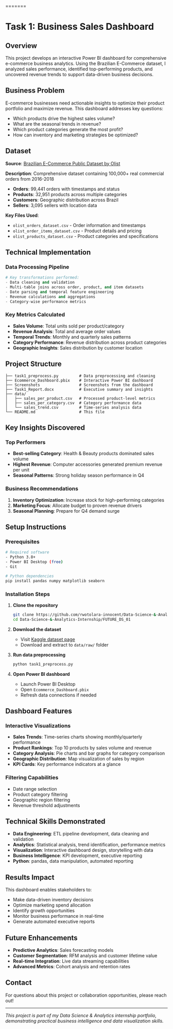 =======
# Task 1: Business Sales Dashboard

## Overview

This project develops an interactive Power BI dashboard for comprehensive e-commerce business analytics. Using the Brazilian E-Commerce dataset, I analyzed sales performance, identified top-performing products, and uncovered revenue trends to support data-driven business decisions.

## Business Problem

E-commerce businesses need actionable insights to optimize their product portfolio and maximize revenue. This dashboard addresses key questions:
- Which products drive the highest sales volume?
- What are the seasonal trends in revenue?
- Which product categories generate the most profit?
- How can inventory and marketing strategies be optimized?

## Dataset

**Source**: [Brazilian E-Commerce Public Dataset by Olist](https://www.kaggle.com/datasets/olistbr/brazilian-ecommerce)

**Description**: Comprehensive dataset containing 100,000+ real commercial orders from 2016-2018
- **Orders**: 99,441 orders with timestamps and status
- **Products**: 32,951 products across multiple categories
- **Customers**: Geographic distribution across Brazil
- **Sellers**: 3,095 sellers with location data

**Key Files Used**:
- `olist_orders_dataset.csv` - Order information and timestamps
- `olist_order_items_dataset.csv` - Product details and pricing
- `olist_products_dataset.csv` - Product categories and specifications

## Technical Implementation

### Data Processing Pipeline
```python
# Key transformations performed:
- Data cleaning and validation
- Multi-table joins across order, product, and item datasets
- Date parsing and temporal feature engineering
- Revenue calculations and aggregations
- Category-wise performance metrics
```

### Key Metrics Calculated
- **Sales Volume**: Total units sold per product/category
- **Revenue Analysis**: Total and average order values
- **Temporal Trends**: Monthly and quarterly sales patterns
- **Category Performance**: Revenue distribution across product categories
- **Geographic Insights**: Sales distribution by customer location

## Project Structure

```
├── task1_preprocess.py         # Data preprocessing and cleaning
├── Ecommerce_Dashboard.pbix    # Interactive Power BI dashboard
├── Screenshots                 # Screenshots from the dashboard
├── Task1_Report.docx           # Executive summary and insights
├── data/
│   ├── sales_per_product.csv   # Processed product-level metrics
│   ├── sales_per_category.csv  # Category performance data
│   └── sales_trend.csv         # Time-series analysis data
└── README.md                   # This file
```

## Key Insights Discovered

### Top Performers
- **Best-selling Category**: Health & Beauty products dominated sales volume
- **Highest Revenue**: Computer accessories generated premium revenue per unit
- **Seasonal Patterns**: Strong holiday season performance in Q4

### Business Recommendations
1. **Inventory Optimization**: Increase stock for high-performing categories
2. **Marketing Focus**: Allocate budget to proven revenue drivers
3. **Seasonal Planning**: Prepare for Q4 demand surge

## Setup Instructions

### Prerequisites
```bash
# Required software
- Python 3.8+
- Power BI Desktop (free)
- Git

# Python dependencies
pip install pandas numpy matplotlib seaborn
```

### Installation Steps

1. **Clone the repository**
   ```bash
   git clone https://github.com/rwotolara-innocent/Data-Science-&-Analytics-Internship.git
   cd Data-Science-&-Analytics-Internship/FUTURE_DS_01
   ```

2. **Download the dataset**
   - Visit [Kaggle dataset page](https://www.kaggle.com/datasets/olistbr/brazilian-ecommerce)
   - Download and extract to `data/raw/` folder

3. **Run data preprocessing**
   ```bash
   python task1_preprocess.py
   ```

4. **Open Power BI dashboard**
   - Launch Power BI Desktop
   - Open `Ecommerce_Dashboard.pbix`
   - Refresh data connections if needed

## Dashboard Features

### Interactive Visualizations
- **Sales Trends**: Time-series charts showing monthly/quarterly performance
- **Product Rankings**: Top 10 products by sales volume and revenue
- **Category Analysis**: Pie charts and bar graphs for category comparison
- **Geographic Distribution**: Map visualization of sales by region
- **KPI Cards**: Key performance indicators at a glance

### Filtering Capabilities
- Date range selection
- Product category filtering
- Geographic region filtering
- Revenue threshold adjustments

## Technical Skills Demonstrated

- **Data Engineering**: ETL pipeline development, data cleaning and validation
- **Analytics**: Statistical analysis, trend identification, performance metrics
- **Visualization**: Interactive dashboard design, storytelling with data
- **Business Intelligence**: KPI development, executive reporting
- **Python**: pandas, data manipulation, automated reporting

## Results Impact

This dashboard enables stakeholders to:
- Make data-driven inventory decisions
- Optimize marketing spend allocation
- Identify growth opportunities
- Monitor business performance in real-time
- Generate automated executive reports

## Future Enhancements

- **Predictive Analytics**: Sales forecasting models
- **Customer Segmentation**: RFM analysis and customer lifetime value
- **Real-time Integration**: Live data streaming capabilities
- **Advanced Metrics**: Cohort analysis and retention rates

## Contact

For questions about this project or collaboration opportunities, please reach out!

---

*This project is part of my Data Science & Analytics internship portfolio, demonstrating practical business intelligence and data visualization skills.*
